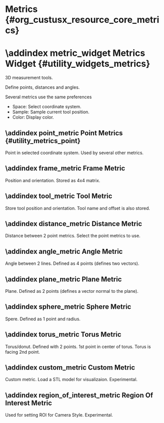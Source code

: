 Metrics {#org_custusx_resource_core_metrics}
===================

\addindex metric_widget
Metrics Widget {#utility_widgets_metrics}
===========================================================

3D measurement tools.

Define points, distances and angles.

Several metrics use the same preferences

* Space: Select coordinate system.
* Sample: Sample current tool position.
* Color: Display color.


\addindex point_metric
Point Metrics {#utility_metrics_point}
-----------------------------------------------------------
Point in selected coordinate system. Used by several other metrics.

\addindex frame_metric
Frame Metric
-----------------------------------------------------------
Position and orientation. Stored as 4x4 matrix.

\addindex tool_metric
Tool Metric
-----------------------------------------------------------
Store tool position and orientation. Tool name and offset is also stored.

\addindex distance_metric
Distance Metric
-----------------------------------------------------------
Distance between 2 point metrics. Select the point metrics to use.

\addindex angle_metric
Angle Metric
-----------------------------------------------------------
Angle between 2 lines. Defined as 4 points (defines two vectors).

\addindex plane_metric
Plane Metric
-----------------------------------------------------------
Plane. Defined as 2 points (defines a vector normal to the plane).

\addindex sphere_metric
Sphere Metric
-----------------------------------------------------------
Spere. Defined as 1 point and radius.

\addindex torus_metric
Torus Metric
-----------------------------------------------------------
Torus/donut. Defined with 2 points. 1st point in center of torus. Torus is facing 2nd point.

\addindex custom_metric
Custom Metric
-----------------------------------------------------------
Custom metric. Load a STL model for visualizaion. Experimental.

\addindex region_of_interest_metric
Region Of Interest Metric
-----------------------------------------------------------
Used for setting ROI for Camera Style. Experimental.

